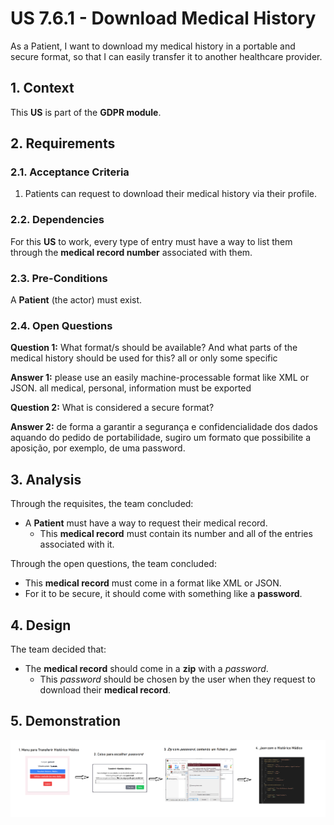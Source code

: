 # US 7.6.1 - Download Medical History

As a Patient, I want to download my medical history in a portable and secure format, so that I can easily transfer it to another healthcare provider.

## 1. Context

This **US** is part of the **GDPR module**.

## 2. Requirements

### 2.1. Acceptance Criteria

1. Patients can request to download their medical history via their profile.

### 2.2. Dependencies

For this **US** to work, every type of entry must have a way to list them through the **medical record number** associated with them.

### 2.3. Pre-Conditions

A **Patient** (the actor) must exist.

### 2.4. Open Questions

**Question 1:** What format/s should be available? 
And what parts of the medical history should be used for this? all or only some specific

**Answer 1:** please use an easily machine-processable format like XML or JSON.
all medical, personal, information must be exported

**Question 2:** What is considered a secure format?

**Answer 2:** de forma a garantir a segurança e confidencialidade dos dados aquando do pedido de portabilidade, sugiro um formato que possibilite a aposição, por exemplo, de uma password. 

## 3. Analysis

Through the requisites, the team concluded:
* A **Patient** must have a way to request their medical record.
    * This **medical record** must contain its number and all of the entries associated with it.

Through the open questions, the team concluded:
* This **medical record** must come in a format like XML or JSON.
* For it to be secure, it should come with something like a **password**.

## 4. Design

The team decided that:
* The **medical record** should come in a **zip** with a *password*.
   * This *password* should be chosen by the user when they request to download their **medical record**.

## 5. Demonstration

![](demonstration/7_6_1.png)